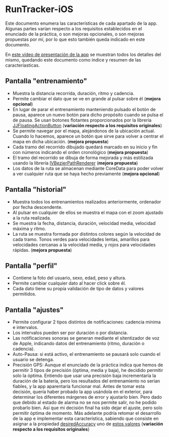 # RunTracker-iOS

Este documento enumera las características de cada apartado de la app. Algunas partes varían respecto a los requisitos establecidos en el enunciado de la práctica, o son mejoras opcionales, o son mejoras propuestas por mí, por lo que esto también queda indicado en este documento.

En [este vídeo de presentación de la app](https://youtu.be/rQ2SbKH3jaw "este vídeo de presentación de la app") se muestran todos los detalles del mismo, quedando este documento como índice y resumen de las caracteríasticas.

## Pantalla "entrenamiento"
- Muestra la distancia recorrida, duración, ritmo y cadencia.
- Permite cambiar el dato que se ve en grande al pulsar sobre él (**mejora opcional**)
- En lugar de parar el entrenamiento manteniendo pulsado el botón de pausa, aparece un nuevo botón para dicho propósito cuando se pulsa el de pausa. Se usan botones flotantes proporcionados por la librería [JJFloatingActionButton](https://github.com/jjochen/JJFloatingActionButton "JJFloatingActionButton") (**variación respecto a los requisitos originales**)
- Se permite navegar por el mapa, alejándonos de la ubicación actual. Cuando lo hacemos, aparece un botón que sirve para volver a centrar el mapa en dicha ubicación. (**mejora propuesta**)
- Cada tramo del recorrido dibujado quedará marcado en su inicio y fin con números indicando el orden cronológico (**mejora propuesta**)
- El tramo del recorrido se dibuja de forma mejorada y más estilizada usando la librería [IVBezierPathRenderer](https://github.com/ivan114/IVBezierPathRenderer "IVBezierPathRenderer") (**mejora propuesta**)
- Los datos de la ruta se almacenan mediante CoreData para poder volver a ver cualquier ruta que se haya hecho previamente (**mejora opcional**)

## Pantalla "historial"
- Muestra todos los entrenamientos realizados anteriormente, ordenador por fecha descendente.
- Al pulsar en cualquier de ellos se muestra el mapa con el zoom ajustado a la ruta realizada.
- Se muestra la fecha, distancia, duración, velocidad media, velocidad máxima y ritmo.
- La ruta se muestra formada por distintos colores según la velocidad de cada tramo. Tonos verdes para velocidades lentas, amarillos para velocidades cercanas a la velocidad media, y rojos para velocidades rápidas. (**mejora propuesta**)

## Pantalla "perfil"
- Contiene la foto del usuario, sexo, edad, peso y altura.
- Permite cambiar cualquier dato al hacer click sobre él.
- Cada dato tiene su propia validación de tipo de datos y valores permitidos.

## Pantalla "ajustes"
- Permite configurar 2 tipos distintos de notificaciones: cadencia mínima e intervalos.
- Los intervalos pueden ser por duración o por distancia.
- Las notificaciones sonoras se generan mediante el sitentizador de voz de Apple, indicando datos del entrenamiento (ritmo, duración o cadencia).
- Auto-Pausa: si está activo, el entrenamiento se pausará solo cuando el usuario se detenga.
- Precisión GPS: Aunque el enunciado de la práctica indica que hemos de permitir 3 tipos de precisión (óptima, media y baja), he decidido permitir solo la óptima. Entiendo que usar una precisión baja incrementaría la duración de la batería, pero los resultados del entrenamiento no serían fiables, y la app aparentaría funcionar mal. Antes de tomar esta decisión, quería haber probado la app usándola en el exterior, para determinar los diferentes márgenes de error y ajustarlo bien. Pero dado que debido al estado de alarma no se nos permite salir, no he podido probarlo bien. Así que mi decisión final ha sido dejar el ajuste, pero solo permitir óptima de momento. Más adelante podría retomar el desarrollo de la app e implementar esta característica, sabiendo que consiste en asignar a la propiedad [desiredAccuracy](https://developer.apple.com/documentation/corelocation/cllocationmanager/1423836-desiredaccuracy "desiredAccuracy") uno de [estos valores](https://developer.apple.com/documentation/corelocation/cllocationaccuracy "estos valores") (**variación respecto a los requisitos originales**)
